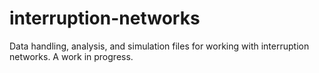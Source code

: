 # interruption-networks
Data handling, analysis, and simulation files for working with interruption networks. A work in progress.
